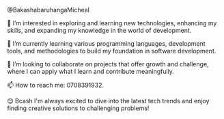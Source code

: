 @BakashabaruhangaMicheal

👀 I’m interested in exploring and learning new technologies, enhancing my skills, and expanding my knowledge in the world of development.

🌱 I’m currently learning various programming languages, development tools, and methodologies to build my foundation in software development.

🤝 I’m looking to collaborate on projects that offer growth and challenge, where I can apply what I learn and contribute meaningfully.

📫 How to reach me: 0708391932.

😊 Bcash 
 I'm always excited to dive into the latest tech trends and enjoy finding creative solutions to challenging problems!


<!---
BakashabaruhangaMicheal/BakashabaruhangaMicheal is a ✨ special ✨ repository because its `README.md` (this file) appears on your GitHub profile.
You can click the Preview link to take a look at your changes.
--->
